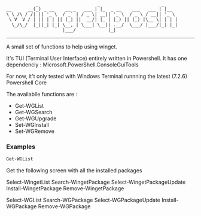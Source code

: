 ```
           _                      _                       _
__      __(_) _ __    __ _   ___ | |_  _ __    ___   ___ | |__
\ \ /\ / /| || '_ \  / _` | / _ \| __|| '_ \  / _ \ / __|| '_ \
 \ V  V / | || | | || (_| ||  __/| |_ | |_) || (_) |\__ \| | | |
  \_/\_/  |_||_| |_| \__, | \___| \__|| .__/  \___/ |___/|_| |_|
                     |___/            |_|
```
***

A small set of functions to help using winget.

It's TUI (Terminal User Interface) entirely written in Powershell.
It has one dependenciy : Microsoft.PowerShell.ConsoleGuiTools

For now, it't only tested with Windows Terminal runnning the latest (7.2.6) Powershell Core

The availablle functions are :
- Get-WGList
- Get-WGSearch
- Get-WGUpgrade
- Set-WGInstall
- Set-WGRemove
  
  
### Examples
``` Powershell
Get-WGList
```
Get the following screen with all the installed packages

Select-WingetList
Search-WingetPackage
Select-WingetPackageUpdate
Install-WingetPackage
Remove-WingetPackage

Select-WGList
Search-WGPackage
Select-WGPackageUpdate
Install-WGPackage
Remove-WGPackage

